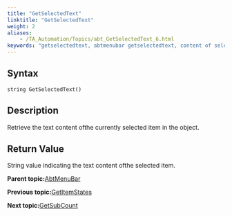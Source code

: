 ```yaml
--- 
title: "GetSelectedText"
linktitle: "GetSelectedText"
weight: 2
aliases: 
    - /TA_Automation/Topics/abt_GetSelectedText_6.html
keywords: "getselectedtext, abtmenubar getselectedtext, content of selected menu item, value of selected menu item"
---
```


## Syntax

`string GetSelectedText()`

## Description

Retrieve the text content ofthe currently selected item in the object.

## Return Value

String value indicating the text content ofthe selected item.

**Parent topic:**[AbtMenuBar](/TA_Automation/Topics/abt_AbtMenuBar.html)

**Previous topic:**[GetItemStates](/TA_Automation/Topics/abt_GetItemState_6.html)

**Next topic:**[GetSubCount](/TA_Automation/Topics/abt_GetSubCount_6.html)

